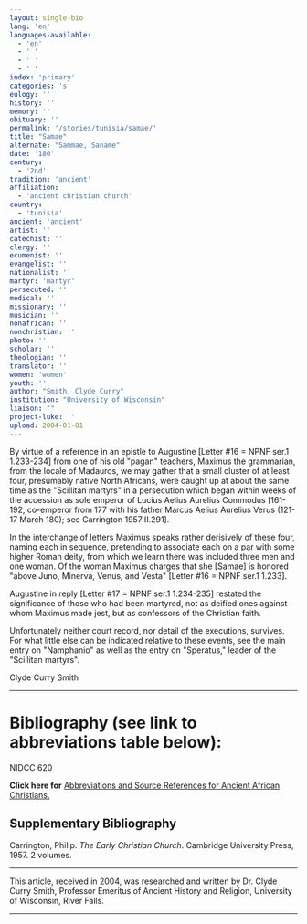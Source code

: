 ```yaml
---
layout: single-bio
lang: 'en'
languages-available:
  - 'en'
  - ' '
  - ' '
  - ' '
index: 'primary'
categories: 's'
eulogy: ''
history: ''
memory: ''
obituary: ''
permalink: '/stories/tunisia/samae/'
title: "Samae"
alternate: "Sammae, Saname"
date: '180'
century:
  - '2nd'
tradition: 'ancient'
affiliation:
  - 'ancient christian church'
country:
  - 'tunisia'
ancient: 'ancient'
artist: ''
catechist: ''
clergy: ''
ecumenist: ''
evangelist: ''
nationalist: ''
martyr: 'martyr'
persecuted: ''
medical: ''
missionary: ''
musician: ''
nonafrican: ''
nonchristian: ''
photo: ''
scholar: ''
theologian: ''
translator: ''
women: 'women'
youth: ''
author: "Smith, Clyde Curry"
institution: "University of Wisconsin"
liaison: ""
project-luke: ''
upload: 2004-01-01
---
```




By virtue of a reference in an epistle to Augustine [Letter #16 = NPNF ser.1 1.233-234] from one of his old "pagan" teachers, Maximus the grammarian, from the locale of Madauros, we may gather that a small cluster of at least four, presumably native North Africans, were caught up at about the same time as the "Scillitan martyrs" in a persecution which began within weeks of the accession as sole emperor of Lucius Aelius Aurelius Commodus [161-192, co-emperor from 177 with his father Marcus Aelius Aurelius Verus (121-17 March 180); see Carrington 1957:II.291].

In the interchange of letters Maximus speaks rather derisively of these four, naming each in sequence, pretending to associate each on a par with some higher Roman deity, from which we learn there was included three men and one woman.  Of the woman Maximus charges that she [Samae] is honored "above Juno, Minerva, Venus, and Vesta" [Letter #16 = NPNF ser.1 1.233].

Augustine in reply [Letter #17 = NPNF ser.1 1.234-235] restated the significance of those who had been martyred, not as deified ones against whom Maximus made jest, but as confessors of the Christian faith.

Unfortunately neither court record, nor detail of the executions, survives.  For what little else can be indicated relative to these events, see the main entry on "Namphanio" as well as the entry on "Speratus," leader of the "Scillitan martyrs".

Clyde Curry Smith

---

# Bibliography (see link to abbreviations table below):

NIDCC 620

**Click here for** [Abbreviations and Source References for Ancient African Christians.]({{site.url}}/resources/ancient-references/)

## Supplementary Bibliography

Carrington, Philip. *The Early Christian Church*. Cambridge University Press, 1957. 2 volumes.

---

This article, received in 2004, was researched and written by Dr. Clyde Curry Smith, Professor Emeritus of Ancient History and Religion, University of Wisconsin, River Falls.

---
